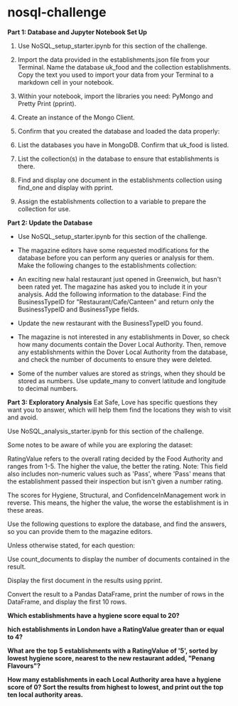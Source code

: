 # nosql-challenge
**Part 1: Database and Jupyter Notebook Set Up**

  1. Use NoSQL_setup_starter.ipynb for this section of the challenge.

  2. Import the data provided in the establishments.json file from your Terminal. Name the database uk_food and the collection establishments. Copy the text you used to import your data from your Terminal to a markdown cell in your notebook.

  3. Within your notebook, import the libraries you need: PyMongo and Pretty Print (pprint).

  4. Create an instance of the Mongo Client.

  5. Confirm that you created the database and loaded the data properly:

  6. List the databases you have in MongoDB. Confirm that uk_food is listed.
  7. List the collection(s) in the database to ensure that establishments is there.
  8. Find and display one document in the establishments collection using find_one and display with pprint.
  9. Assign the establishments collection to a variable to prepare the collection for use.

**Part 2: Update the Database**

- Use NoSQL_setup_starter.ipynb for this section of the challenge.

* The magazine editors have some requested modifications for the database before you can perform any queries or analysis for them. Make the following changes to the establishments collection:

+ An exciting new halal restaurant just opened in Greenwich, but hasn't been rated yet. The magazine has asked you to include it in your analysis. Add the following information to the database:
Find the BusinessTypeID for "Restaurant/Cafe/Canteen" and return only the BusinessTypeID and BusinessType fields.

- Update the new restaurant with the BusinessTypeID you found.

* The magazine is not interested in any establishments in Dover, so check how many documents contain the Dover Local Authority. Then, remove any establishments within the Dover Local Authority from the database, and check the number of documents to ensure they were deleted.

+ Some of the number values are stored as strings, when they should be stored as numbers. Use update_many to convert latitude and longitude to decimal numbers.

**Part 3: Exploratory Analysis**
Eat Safe, Love has specific questions they want you to answer, which will help them find the locations they wish to visit and avoid.

Use NoSQL_analysis_starter.ipynb for this section of the challenge.

Some notes to be aware of while you are exploring the dataset:

RatingValue refers to the overall rating decided by the Food Authority and ranges from 1-5. The higher the value, the better the rating. Note: This field also includes non-numeric values such as 'Pass', where 'Pass' means that the establishment passed their inspection but isn't given a number rating.

The scores for Hygiene, Structural, and ConfidenceInManagement work in reverse. This means, the higher the value, the worse the establishment is in these areas.

Use the following questions to explore the database, and find the answers, so you can provide them to the magazine editors.

Unless otherwise stated, for each question:

Use count_documents to display the number of documents contained in the result.

Display the first document in the results using pprint.

Convert the result to a Pandas DataFrame, print the number of rows in the DataFrame, and display the first 10 rows.

**Which establishments have a hygiene score equal to 20?**

**hich establishments in London have a RatingValue greater than or equal to 4?**

**What are the top 5 establishments with a RatingValue of '5', sorted by lowest hygiene score, nearest to the new restaurant added, "Penang Flavours"?**

**How many establishments in each Local Authority area have a hygiene score of 0? Sort the results from highest to lowest, and print out the top ten local authority areas.**

